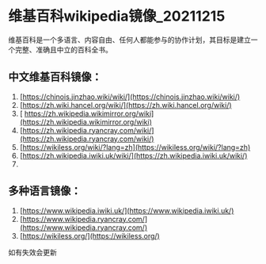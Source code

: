 # 维基百科wikipedia镜像_20211215
维基百科是一个多语言、内容自由、任何人都能参与的协作计划，其目标是建立一个完整、准确且中立的百科全书。

## 中文维基百科镜像：
1. [https://chinois.jinzhao.wiki/wiki/](https://chinois.jinzhao.wiki/wiki/)
2. [https://zh.wiki.hancel.org/wiki/](https://zh.wiki.hancel.org/wiki/)
3. [ https://zh.wikipedia.wikimirror.org/wiki](https://zh.wikipedia.wikimirror.org/wiki)
4. [https://zh.wikipedia.ryancray.com/wiki/](https://zh.wikipedia.ryancray.com/wiki/)
5. [https://wikiless.org/wiki/?lang=zh](https://wikiless.org/wiki/?lang=zh)
6. [https://zh.wikipedia.iwiki.uk/wiki/](https://zh.wikipedia.iwiki.uk/wiki/)
7. 
   

## 多种语言镜像：
1. [https://www.wikipedia.iwiki.uk/](https://www.wikipedia.iwiki.uk/)
2. [https://www.wikipedia.ryancray.com/](https://www.wikipedia.ryancray.com/)
3. [https://wikiless.org/](https://wikiless.org/)

    
如有失效会更新
